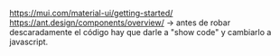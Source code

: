 https://mui.com/material-ui/getting-started/
https://ant.design/components/overview/ -> antes de robar descaradamente el código hay que darle a "show code" y cambiarlo a javascript.
